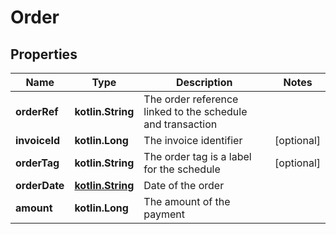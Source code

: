 
# Order

## Properties
Name | Type | Description | Notes
------------ | ------------- | ------------- | -------------
**orderRef** | **kotlin.String** | The order reference linked to the schedule and transaction | 
**invoiceId** | **kotlin.Long** | The invoice identifier |  [optional]
**orderTag** | **kotlin.String** | The order tag is a label for the schedule |  [optional]
**orderDate** | [**kotlin.String**](kotlin.String.md) | Date of the order | 
**amount** | **kotlin.Long** | The amount of the payment | 



